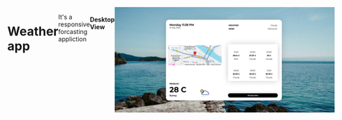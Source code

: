 <div style="display:flex; justify-content: center;">
<h1>Weather app</h1>
<hr/>
<p>It's a responsive forcasting appliction
<h4>Desktop View</h4>
<img src="./src/Assets//Images//img1.png" alt="ss"/>
</div>
